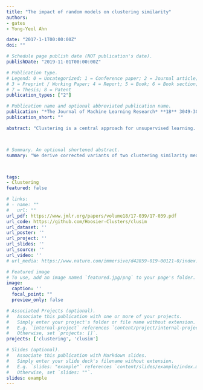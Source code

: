 ```yaml
---
title: "The impact of random models on clustering similarity"
authors:
- gates
- Yong-Yeol Ahn

date: "2017-1-1T00:00:00Z"
doi: ""

# Schedule page publish date (NOT publication's date).
publishDate: "2019-11-01T00:00:00Z"

# Publication type.
# Legend: 0 = Uncategorized; 1 = Conference paper; 2 = Journal article;
# 3 = Preprint / Working Paper; 4 = Report; 5 = Book; 6 = Book section;
# 7 = Thesis; 8 = Patent
publication_types: ["2"]

# Publication name and optional abbreviated publication name.
publication: "*The Journal of Machine Learning Research* **18** 3049-3076"
publication_short: ""

abstract: "Clustering is a central approach for unsupervised learning. After clustering is applied, the most fundamental analysis is to quantitatively compare clusterings. Such comparisons are crucial for the evaluation of clustering methods as well as other tasks such as consensus clustering. It is often argued that, in order to establish a baseline, clustering similarity should be assessed in the context of a random ensemble of clusterings. The prevailing assumption for the random clustering ensemble is the permutation model in which the number and sizes of clusters are fixed. However, this assumption does not necessarily hold in practice; for example, multiple runs of K-means clustering returns clusterings with a fixed number of clusters, while the cluster size distribution varies greatly. Here, we derive corrected variants of two clustering similarity measures (the Rand index and Mutual Information) in the context of two random clustering ensembles in which the number and sizes of clusters vary. In addition, we study the impact of one-sided comparisons in the scenario with a reference clustering. The consequences of different random models are illustrated using synthetic examples, handwriting recognition, and gene expression data. We demonstrate that the choice of random model can have a drastic impact on the ranking of similar clustering pairs, and the evaluation of a clustering method with respect to a random baseline; thus, the choice of random clustering model should be carefully justified."



# Summary. An optional shortened abstract.
summary: "We derive corrected variants of two clustering similarity measures (the Rand index and Mutual Information) in the context of two random clustering ensembles in which the number and sizes of clusters vary. In addition, we study the impact of one-sided comparisons in the scenario with a reference clustering. We demonstrate that the choice of random model can have a drastic impact on the ranking of similar clustering pairs, and the evaluation of a clustering method with respect to a random baseline; thus, the choice of random clustering model should be carefully justified."



tags:
- Clustering
featured: false

# links:
# - name: ""
#   url: ""
url_pdf: https://www.jmlr.org/papers/volume18/17-039/17-039.pdf
url_code: https://github.com/Hoosier-Clusters/clusim
url_dataset: ''
url_poster: ''
url_project: ''
url_slides: ''
url_source: ''
url_video: ''
# url_media: https://www.nature.com/immersive/d42859-019-00121-0/index.html

# Featured image
# To use, add an image named `featured.jpg/png` to your page's folder. 
image:
  caption: ''
  focal_point: ""
  preview_only: false

# Associated Projects (optional).
#   Associate this publication with one or more of your projects.
#   Simply enter your project's folder or file name without extension.
#   E.g. `internal-project` references `content/project/internal-project/index.md`.
#   Otherwise, set `projects: []`.
projects: ['clustering', 'clusim']

# Slides (optional).
#   Associate this publication with Markdown slides.
#   Simply enter your slide deck's filename without extension.
#   E.g. `slides: "example"` references `content/slides/example/index.md`.
#   Otherwise, set `slides: ""`.
slides: example
---
```



